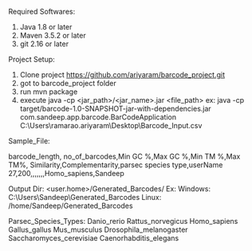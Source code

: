 Required Softwares:
  1. Java 1.8 or later
  2. Maven 3.5.2 or later
  3. git 2.16 or later


Project Setup:
  1. Clone project https://github.com/ariyaram/barcode_project.git
  2. got to barcode_project folder
  3. run mvn package
  4. execute java -cp <jar_path>/<jar_name>.jar <className> <file_path>
  	ex: java -cp target/barcode-1.0-SNAPSHOT-jar-with-dependencies.jar com.sandeep.app.barcode.BarCodeApplication C:\Users\ramarao.ariyaram\Desktop\Barcode_Input.csv


Sample_File:

barcode_length, no_of_barcodes,Min GC %,Max GC %,Min TM %,Max TM%, Similarity,Complementarity,parsec species type,userName
27,200,,,,,,,Homo_sapiens,Sandeep

Output Dir:
	<user.home>/Generated_Barcodes/
	Ex: Windows: C:\Users\Sandeep\Generated_Barcodes
	    Linux:  /home/Sandeep/Generated_Barcodes
 
Parsec_Species_Types:
	  Danio_rerio
	  Rattus_norvegicus
	  Homo_sapiens
	  Gallus_gallus
	  Mus_musculus
	  Drosophila_melanogaster
	  Saccharomyces_cerevisiae
	  Caenorhabditis_elegans
	

